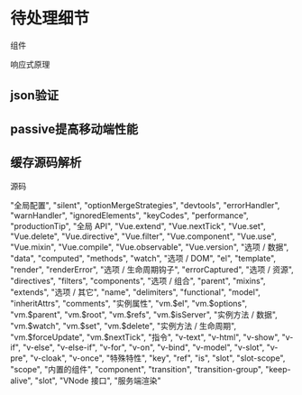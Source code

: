 # 待处理细节

组件

响应式原理

## json验证

## passive提高移动端性能

## 缓存源码解析


源码





"全局配置",
  "silent",
  "optionMergeStrategies",
  "devtools",
  "errorHandler",
  "warnHandler",
  "ignoredElements",
  "keyCodes",
  "performance",
  "productionTip",
"全局 API",
  "Vue.extend",
  "Vue.nextTick",
  "Vue.set",
  "Vue.delete",
  "Vue.directive",
  "Vue.filter",
  "Vue.component",
  "Vue.use",
  "Vue.mixin",
  "Vue.compile",
  "Vue.observable",
  "Vue.version",
"选项 / 数据",
  "data",
  "computed",
  "methods",
  "watch",
"选项 / DOM",
  "el",
  "template",
  "render",
  "renderError",
"选项 / 生命周期钩子",
  "errorCaptured",
"选项 / 资源",
  "directives",
  "filters",
  "components",
"选项 / 组合",
  "parent",
  "mixins",
  "extends",
"选项 / 其它",
  "name",
  "delimiters",
  "functional",
  "model",
  "inheritAttrs",
  "comments",
"实例属性",
  "vm.$el",
  "vm.$options",
  "vm.$parent",
  "vm.$root",
  "vm.$refs",
  "vm.$isServer",
"实例方法 / 数据",
  "vm.$watch",
  "vm.$set",
  "vm.$delete",
"实例方法 / 生命周期",
  "vm.$forceUpdate",
  "vm.$nextTick",
"指令",
  "v-text",
  "v-html",
  "v-show",
  "v-if",
  "v-else",
  "v-else-if",
  "v-for",
  "v-on",
  "v-bind",
  "v-model",
  "v-slot",
  "v-pre",
  "v-cloak",
  "v-once",
"特殊特性",
  "key",
  "ref",
  "is",
  "slot",
  "slot-scope",
  "scope",
  "内置的组件",
  "component",
  "transition",
  "transition-group",
  "keep-alive",
  "slot",
  "VNode 接口",
  "服务端渲染"
